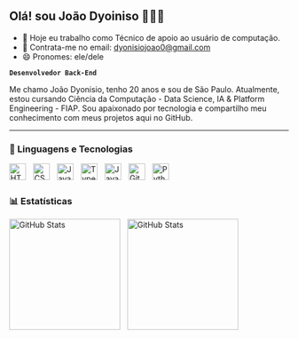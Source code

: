 ## Olá! sou João Dyoiniso 👩🏻‍💻

- 🔭 Hoje eu trabalho como Técnico de apoio ao usuário de computação.
- 📩 Contrata-me no email: dyonisiojoao0@gmail.com
- 😄 Pronomes: ele/dele
  
**`Desenvolvedor Back-End`**

Me chamo João Dyonisio, tenho 20 anos e sou de São Paulo. Atualmente, estou cursando Ciência da Computação - Data Science, IA & Platform Engineering - FIAP. Sou apaixonado por tecnologia e compartilho meu conhecimento com meus projetos aqui no GitHub.

---

### 🤖 Linguagens e Tecnologias

<img 
    align="left" 
    alt="HTML"
    title="HTML" 
    width="30px" 
    style="padding-right: 10px;" 
    src="https://cdn.jsdelivr.net/gh/devicons/devicon@latest/icons/html5/html5-original.svg" 
/>
<img 
    align="left" 
    alt="CSS" 
    title="CSS"
    width="30px" 
    style="padding-right: 10px;" 
    src="https://cdn.jsdelivr.net/gh/devicons/devicon@latest/icons/css3/css3-original.svg" 
/>
<img 
    align="left" 
    alt="JavaScript" 
    title="JavaScript"
    width="30px" 
    style="padding-right: 10px;" 
    src="https://cdn.jsdelivr.net/gh/devicons/devicon@latest/icons/javascript/javascript-original.svg" 
/>
<img 
    align="left" 
    alt="TypeScript"
    title="TypeScript" 
    width="30px" 
    style="padding-right: 10px;" 
    src="https://cdn.jsdelivr.net/gh/devicons/devicon@latest/icons/typescript/typescript-original.svg" 
/>
<img align="left" alt="Java" width="30px" style="padding-right:10px;" src="https://cdn.jsdelivr.net/gh/devicons/devicon/icons/java/java-original.svg"/>
<img 
    align="left" 
    alt="Git" 
    title="Git"
    width="30px" 
    style="padding-right: 10px;" 
    src="https://cdn.jsdelivr.net/gh/devicons/devicon@latest/icons/git/git-original.svg" 
/>
<img 
    align="left" 
    alt="Python" 
    title="Python"
    width="30px" 
    style="padding-right: 10px;" 
    src="https://cdn.jsdelivr.net/gh/devicons/devicon@latest/icons/python/python-original.svg" 
/>

<br/>
<br/>

### 📊 Estatísticas
<p>
  <img 
    align="left" 
    alt="GitHub Stats" 
    height="200" 
    style="padding-right: 10px;" 
    src="https://github-readme-stats.vercel.app/api?username=joao-dyonisio&show_icons=true&theme=tokyonight&include_all_commits=true&locale=pt-br"
  />

  <img 
      align="left" 
      alt="GitHub Stats" 
      height="200" 
       style="padding-right: 10px;" 
      src="https://github-readme-stats.vercel.app/api/top-langs/?username=joao-dyonisio&theme=tokyonight&layout=compact&custom_title=Tecnologias&langs_count=7" 
  />
</p>
